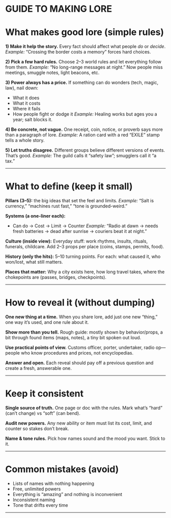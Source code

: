 # GUIDE TO MAKING LORE

# What makes good lore (simple rules)

**1) Make it help the story.**
Every fact should affect what people *do* or *decide*.
*Example:* “Crossing the border costs a memory” forces hard choices.

**2) Pick a few hard rules.**
Choose 2–3 world rules and let everything follow from them.
*Example:* “No long-range messages at night.” Now people miss meetings, smuggle notes, light beacons, etc.

**3) Power always has a price.**
If something can do wonders (tech, magic, law), nail down:

* What it does
* What it costs
* Where it fails
* How people fight or dodge it
  *Example:* Healing works but ages you a year; salt blocks it.

**4) Be concrete, not vague.**
One receipt, coin, notice, or proverb says more than a paragraph of lore.
*Example:* A ration card with a red “EXILE” stamp tells a whole story.

**5) Let truths disagree.**
Different groups believe different versions of events. That’s good.
*Example:* The guild calls it “safety law”; smugglers call it “a tax.”

---

# What to define (keep it small)

**Pillars (3–5):** the big ideas that set the feel and limits.
*Example:* “Salt is currency,” “machines rust fast,” “tone is grounded-weird.”

**Systems (a one-liner each):**

* Can do → Cost → Limit → Counter
  *Example:* “Radio at dawn → needs fresh batteries → dead after sunrise → couriers beat it at night.”

**Culture (inside view):**
Everyday stuff: work rhythms, insults, rituals, funerals, childcare. Add 2–3 props per place (coins, stamps, permits, food).

**History (only the hits):**
5–10 turning points. For each: what caused it, who won/lost, what still matters.

**Places that matter:**
Why a city exists here, how long travel takes, where the chokepoints are (passes, bridges, checkpoints).

---

# How to reveal it (without dumping)

**One new thing at a time.**
When you share lore, add just one new “thing,” one way it’s used, and one rule about it.

**Show more than you tell.**
Rough guide: mostly shown by behavior/props, a bit through found items (maps, notes), a tiny bit spoken out loud.

**Use practical points of view.**
Customs officer, porter, undertaker, radio op—people who know procedures and prices, not encyclopedias.

**Answer and open.**
Each reveal should pay off a previous question and create a fresh, answerable one.

---

# Keep it consistent

**Single source of truth.**
One page or doc with the rules. Mark what’s “hard” (can’t change) vs “soft” (can bend).

**Audit new powers.**
Any new ability or item must list its cost, limit, and counter so stakes don’t break.

**Name & tone rules.**
Pick how names sound and the mood you want. Stick to it.

---

# Common mistakes (avoid)

* Lists of names with nothing happening
* Free, unlimited powers
* Everything is “amazing” and nothing is inconvenient
* Inconsistent naming
* Tone that drifts every time

---
